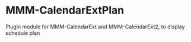 # MMM-CalendarExtPlan
Plugin module for MMM-CalendarExt and MMM-CalendarExt2, to display schedule plan
